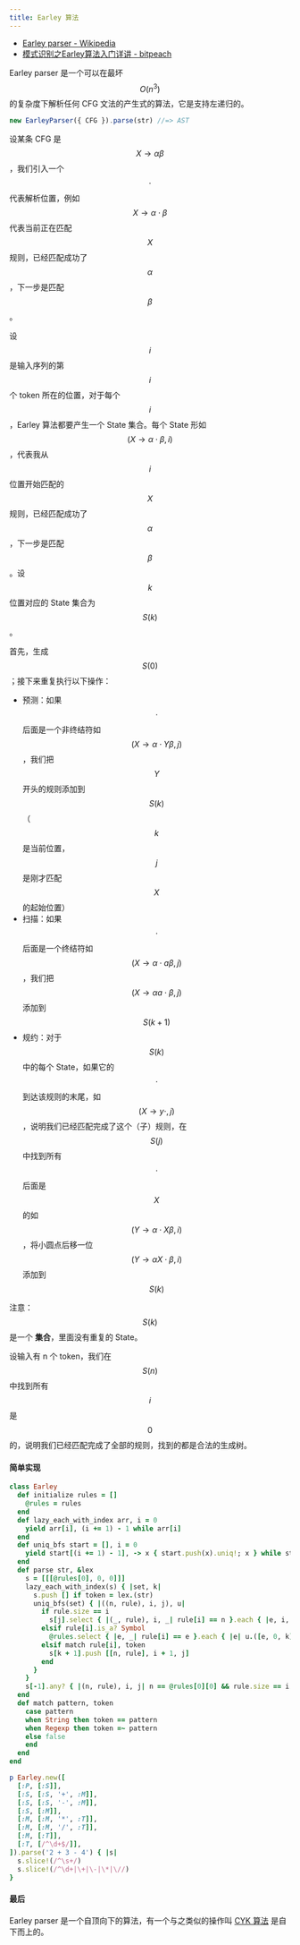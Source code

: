 ```yaml
---
title: Earley 算法
---
```


- [Earley parser - Wikipedia](https://en.wikipedia.org/wiki/Earley_parser)
- [模式识别之Earley算法入门详讲 - bitpeach](https://www.cnblogs.com/bitpeach/p/3602522.html)

Earley parser 是一个可以在最坏 $$ O(n^3) $$ 的复杂度下解析任何 CFG 文法的产生式的算法，它是支持左递归的。

```js
new EarleyParser({ CFG }).parse(str) //=> AST
```

设某条 CFG 是 $$ X \to \alpha \beta $$，我们引入一个 $$ \cdot $$ 代表解析位置，例如 $$ X \to \alpha \cdot \beta $$ 代表当前正在匹配 $$ X $$ 规则，已经匹配成功了 $$ \alpha $$，下一步是匹配 $$ \beta $$。

设 $$ i $$ 是输入序列的第 $$ i $$ 个 token 所在的位置，对于每个 $$ i $$，Earley 算法都要产生一个 State 集合。每个 State 形如 $$ (X \to \alpha \cdot \beta, i) $$，代表我从 $$ i $$ 位置开始匹配的 $$ X $$ 规则，已经匹配成功了 $$ \alpha $$，下一步是匹配 $$ \beta $$。设 $$ k $$ 位置对应的 State 集合为 $$ S(k) $$。

首先，生成 $$ S(0) $$；接下来重复执行以下操作：

- 预测：如果 $$ \cdot $$ 后面是一个非终结符如 $$ (X \to \alpha \cdot Y \beta, j) $$，我们把 $$ Y $$ 开头的规则添加到 $$ S(k) $$（$$ k $$ 是当前位置，$$ j $$ 是刚才匹配 $$ X $$ 的起始位置）
- 扫描：如果 $$ \cdot $$ 后面是一个终结符如 $$ (X \to \alpha \cdot a \beta, j) $$，我们把 $$ (X \to \alpha a \cdot \beta, j) $$ 添加到 $$ S(k + 1) $$
- 规约：对于 $$ S(k) $$ 中的每个 State，如果它的 $$ \cdot $$ 到达该规则的末尾，如 $$ (X \to y \cdot, j) $$，说明我们已经匹配完成了这个（子）规则，在 $$ S(j) $$ 中找到所有 $$ \cdot $$ 后面是 $$ X $$ 的如 $$ (Y \to \alpha \cdot X \beta, i) $$，将小圆点后移一位 $$ (Y \to \alpha X \cdot \beta, i) $$ 添加到 $$ S(k) $$

注意：$$ S(k) $$ 是一个 **集合**，里面没有重复的 State。

设输入有 n 个 token，我们在 $$ S(n) $$ 中找到所有 $$ i $$ 是 $$ 0 $$ 的，说明我们已经匹配完成了全部的规则，找到的都是合法的生成树。

#### 简单实现

```ruby
class Earley
  def initialize rules = []
    @rules = rules
  end
  def lazy_each_with_index arr, i = 0
    yield arr[i], (i += 1) - 1 while arr[i]
  end
  def uniq_bfs start = [], i = 0
    yield start[(i += 1) - 1], -> x { start.push(x).uniq!; x } while start[i]
  end
  def parse str, &lex
    s = [[[@rules[0], 0, 0]]]
    lazy_each_with_index(s) { |set, k|
      s.push [] if token = lex.(str)
      uniq_bfs(set) { |((n, rule), i, j), u|
        if rule.size == i
          s[j].select { |(_, rule), i, _| rule[i] == n }.each { |e, i, j| u.([e, i + 1, j]) }
        elsif rule[i].is_a? Symbol
          @rules.select { |e, _| rule[i] == e }.each { |e| u.([e, 0, k]) }
        elsif match rule[i], token
          s[k + 1].push [[n, rule], i + 1, j]
        end
      }
    }
    s[-1].any? { |(n, rule), i, j| n == @rules[0][0] && rule.size == i && j.zero? }
  end
  def match pattern, token
    case pattern
    when String then token == pattern
    when Regexp then token =~ pattern
    else false
    end
  end
end

p Earley.new([
  [:P, [:S]],
  [:S, [:S, '+', :M]],
  [:S, [:S, '-', :M]],
  [:S, [:M]],
  [:M, [:M, '*', :T]],
  [:M, [:M, '/', :T]],
  [:M, [:T]],
  [:T, [/^\d+$/]],
]).parse('2 + 3 - 4') { |s|
  s.slice!(/^\s+/)
  s.slice!(/^\d+|\+|\-|\*|\//)
}
```

#### 最后

Earley parser 是一个自顶向下的算法，有一个与之类似的操作叫 [CYK 算法](https://en.wikipedia.org/wiki/CYK_algorithm) 是自下而上的。
